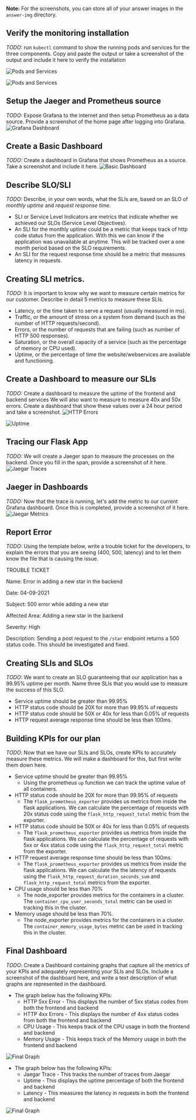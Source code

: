 **Note:** For the screenshots, you can store all of your answer images in the `answer-img` directory.

## Verify the monitoring installation

*TODO:* run `kubectl` command to show the running pods and services for the three components. Copy and paste the output or take a screenshot of the output and include it here to verify the installation

![Pods and Services](answer-img/pods_and_services_1.png)

![Pods and Services](answer-img/pods_and_services_2.png)

## Setup the Jaeger and Prometheus source
*TODO:* Expose Grafana to the internet and then setup Prometheus as a data source. Provide a screenshot of the home page after logging into Grafana.
![Grafana Dashboard](answer-img/grafana_dashboard.png)

## Create a Basic Dashboard
*TODO:* Create a dashboard in Grafana that shows Prometheus as a source. Take a screenshot and include it here.
![Basic Dashboard](answer-img/basic_dashboard.png)

## Describe SLO/SLI
*TODO:* Describe, in your own words, what the SLIs are, based on an SLO of *monthly uptime* and *request response time*.

- SLI or Service Level Indicators are metrics that indicate whether we achieved our SLOs (Service Level Objectives).
- An SLI for the monthly uptime could be a metric that keeps track of http code status from the application. With this we can know if the application was unavailable at anytime. This will be tracked over a one month period based on the SLO requirements.
- An SLI for the request response time should be a metric that measures latency in requests.

## Creating SLI metrics.
*TODO:* It is important to know why we want to measure certain metrics for our customer. Describe in detail 5 metrics to measure these SLIs. 

- Latency, or the time taken to serve a request (usually measured in ms).
- Traffic, or the amount of stress on a system from demand (such as the number of HTTP requests/second).
- Errors, or the number of requests that are failing (such as number of HTTP 500 responses).
- Saturation, or the overall capacity of a service (such as the percentage of memory or CPU used).
- Uptime, or the percentage of time the website/webservices are available and functioning.


## Create a Dashboard to measure our SLIs
*TODO:* Create a dashboard to measure the uptime of the frontend and backend services We will also want to measure to measure 40x and 50x errors. Create a dashboard that show these values over a 24 hour period and take a screenshot.
![HTTP Errors](answer-img/http_error.png)

![Uptime](answer-img/uptime_graph.png)

## Tracing our Flask App
*TODO:*  We will create a Jaeger span to measure the processes on the backend. Once you fill in the span, provide a screenshot of it here.
![Jaegar Traces](answer-img/jaegar_traces.png)


## Jaeger in Dashboards
*TODO:* Now that the trace is running, let's add the metric to our current Grafana dashboard. Once this is completed, provide a screenshot of it here.
![Jaegar Metrics](answer-img/jaegar_metric.png)


## Report Error
*TODO:* Using the template below, write a trouble ticket for the developers, to explain the errors that you are seeing (400, 500, latency) and to let them know the file that is causing the issue.

TROUBLE TICKET

Name: Error in adding a new star in the backend

Date: 04-09-2021

Subject: 500 error while adding a new star

Affected Area: Adding a new star in the backend

Severity: High

Description: Sending a post request to the `/star` endpoint returns a 500 status code. This should be investigated and fixed.


## Creating SLIs and SLOs
*TODO:* We want to create an SLO guaranteeing that our application has a 99.95% uptime per month. Name three SLIs that you would use to measure the success of this SLO.

- Service uptime should be greater than 99.95%
- HTTP status code should be 20X for more than 99.95% of requests
- HTTP status code should be 50X or 40x for less than 0.05% of requests
- HTTP request average response time should be less than 100ms.


## Building KPIs for our plan
*TODO*: Now that we have our SLIs and SLOs, create KPIs to accurately measure these metrics. We will make a dashboard for this, but first write them down here.

- Service uptime should be greater than 99.95%
    - Using the prometheus `up` function we can track the uptime value of all containers.
- HTTP status code should be 20X for more than 99.95% of requests
    - The `flask_prometheus_exporter` provides us metrics from inside the flask applications. We can calculate the percentage of requests with 20x status code using the `flask_http_request_total` metric from the exporter.
- HTTP status code should be 50X or 40x for less than 0.05% of requests
    - The `flask_prometheus_exporter` provides us metrics from inside the flask applications. We can calculate the percentage of requests with 5xx or 4xx status code using the `flask_http_request_total` metric from the exporter.
- HTTP request average response time should be less than 100ms.
    - The `flask_prometheus_exporter` provides us metrics from inside the flask applications. We can calculate the the latency of requests using the `flask_http_request_duration_seconds_sum` and `flask_http_request_total` metrics from the exporter.
- CPU usage should be less than 70%
    - The node_exporter provides metrics for the containers in a cluster. The `container_cpu_user_seconds_total` metric can be used in tracking this in the cluster.
- Memory usage should be less than 70%.
    - The node_exporter provides metrics for the containers in a cluster. The `container_memory_usage_bytes` metric can be used in tracking this in the cluster.

## Final Dashboard
*TODO*: Create a Dashboard containing graphs that capture all the metrics of your KPIs and adequately representing your SLIs and SLOs. Include a screenshot of the dashboard here, and write a text description of what graphs are represented in the dashboard.  

- The graph below has the following KPIs:
    - HTTP 5xx Error - This displays the number of 5xx status codes from both the frontend and backend
    - HTTP 4xx Errors - This displays the number of 4xx status codes from both the frontend and backend
    - CPU Usage - This keeps track of the CPU usage in both the frontend and backend
    - Memory Usage - This keeps track of the Memory usage in both the frontend and backend

![Final Graph](answer-img/final_graph_1.png)


- The graph below has the following KPIs:
    - Jaegar Trace - This tracks the number of traces from Jaegar
    - Uptime - This displays the uptime percentage of both the frontend and backend
    - Latency - This measures the latency in requests in both the frontend and backend

![Final Graph](answer-img/final_graph_2.png)